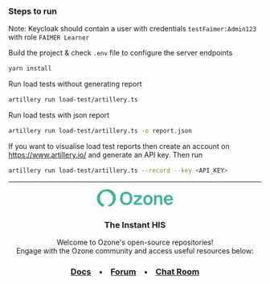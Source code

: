 
### Steps to run

Note: Keycloak should contain a user with credentials `testFaimer:Admin123` with role `FAIMER Learner` 

Build the project & check `.env` file to configure the server endpoints
```bash
yarn install
```

Run load tests without generating report

```bash
artillery run load-test/artillery.ts
```

Run load tests with json report

```bash
artillery run load-test/artillery.ts -o report.json
```

If you want to visualise load test reports then create an account on https://www.artillery.io/ and generate an API key.
Then run

```bash
artillery run load-test/artillery.ts --record --key <API_KEY>
```
------

<p align="center">
    <a href="https://docs.ozone-his.com/"><img src="https://raw.githubusercontent.com/ozone-his/.github/refs/heads/main/profile/ozone-logo.png" alt="Ozone" width="30%"/></a>
</p>

<h3 align="center">The Instant HIS</h3>

<p align="center">
    Welcome to Ozone's open-source repositories!
    <br/>Engage with the Ozone community and access useful resources below:
</p>

<h3 align="center">
    <a href="https://docs.ozone-his.com/">Docs</a>&nbsp;&nbsp;&nbsp;&nbsp;•&nbsp;&nbsp;&nbsp;&nbsp;<a href="https://talk.openmrs.org/c/software/ozone-his/70">Forum</a>&nbsp;&nbsp;&nbsp;&nbsp;•&nbsp;&nbsp;&nbsp;&nbsp;<a href="https://openmrs.slack.com/archives/C02PYQD5D0A">Chat Room</a>
</h3>
